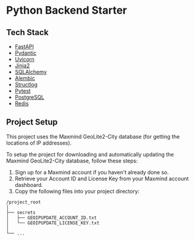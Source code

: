 # Python Backend Starter

## Tech Stack

- [FastAPI](https://fastapi.tiangolo.com/)
- [Pydantic](https://docs.pydantic.dev/latest/)
- [Uvicorn](https://www.uvicorn.org/)
- [Jinja2](https://jinja.palletsprojects.com/en/latest/)
- [SQLAlchemy](https://www.sqlalchemy.org/)
- [Alembic](https://alembic.sqlalchemy.org/en/latest/)
- [Structlog](https://www.structlog.org/en/stable/)
- [Pytest](https://docs.pytest.org/en/latest/)
- [PostgreSQL](https://www.postgresql.org/)
- [Redis](https://redis.io/)

## Project Setup

This project uses the Maxmind GeoLite2-City database (for getting the locations of IP addresses).

To setup the project for downloading and automatically updating the Maxmind GeoLite2-City database, follow these steps:

1. Sign up for a Maxmind account if you haven't already done so.
2. Retrieve your Account ID and License Key from your Maxmind account dashboard.
3. Copy the following files into your project directory:
```
/project_root
│
├── secrets
│   ├── GEOIPUPDATE_ACCOUNT_ID.txt
│   └── GEOIPUPDATE_LICENSE_KEY.txt
│
└── ...
```
